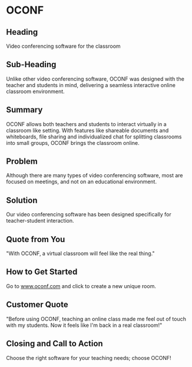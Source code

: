 # OCONF #

<!-- 
> This material was originally posted [here](http://www.quora.com/What-is-Amazons-approach-to-product-development-and-product-management). It is reproduced here for posterities sake.

There is an approach called "working backwards" that is widely used at Amazon. They work backwards from the customer, rather than starting with an idea for a product and trying to bolt customers onto it. While working backwards can be applied to any specific product decision, using this approach is especially important when developing new products or features.
 -->
 
## Heading ##
Video conferencing software for the classroom

## Sub-Heading ##
Unlike other video conferencing software, OCONF was designed with the teacher and students in mind, delivering a seamless interactive online classroom environment.

## Summary ##
OCONF allows both teachers and students to interact virtually in a classroom like setting. With features like shareable documents and whiteboards, file sharing and individualized chat for splitting classrooms into small groups, OCONF brings the classroom online.

## Problem ##
Although there are many types of video conferencing software, most are focused on meetings, and not on an educational environment.

## Solution ##
Our video conferencing software has been designed specifically for teacher-student interaction.

## Quote from You ##
"With OCONF, a virtual classroom will feel like the real thing."

## How to Get Started ##
Go to www.oconf.com and click to create a new unique room.

## Customer Quote ##
"Before using OCONF, teaching an online class made me feel out of touch with my students. Now it feels like I'm back in a real classroom!"

## Closing and Call to Action ##
Choose the right software for your teaching needs; choose OCONF!

